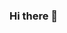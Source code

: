 ### Hi there 👋

<!--
**theOpenBuilD/theOpenBuilD** is a ✨ _special_ ✨ repository because its `README.md` (this file) appears on your GitHub profile.

Here are some ideas to get you started:

🔭 Search no further join us as we redefine what communities mean.
- 🌱 I’m currently learning ...
- 👯 I’m looking to collaborate on ...
- 🤔 I’m looking for help with ...
- 💬 Ask me about ...
- 📫 How to reach me: ...
- 😄 Pronouns: ...
- ⚡ Fun fact: ...
-->
